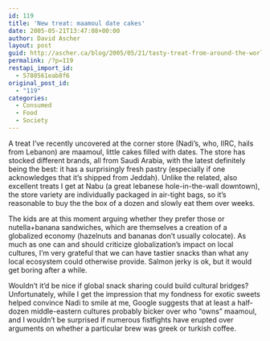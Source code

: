```yaml
---
id: 119
title: 'New treat: maamoul date cakes'
date: 2005-05-21T13:47:08+00:00
author: David Ascher
layout: post
guid: http://ascher.ca/blog/2005/05/21/tasty-treat-from-around-the-world/
permalink: /?p=119
restapi_import_id:
  - 5780561eab8f6
original_post_id:
  - "119"
categories:
  - Consumed
  - Food
  - Society
---
```

A treat I&#8217;ve recently uncovered at the corner store (Nadi&#8217;s, who, IIRC, hails from Lebanon) are maamoul, little cakes filled with dates. The store has stocked different brands, all from Saudi Arabia, with the latest definitely being the best: it has a surprisingly fresh pastry (especially if one acknowledges that it&#8217;s shipped from Jeddah). Unlike the related, also excellent treats I get at Nabu (a great lebanese hole-in-the-wall downtown), the store variety are individually packaged in air-tight bags, so it&#8217;s reasonable to buy the the box of a dozen and slowly eat them over weeks.

The kids are at this moment arguing whether they prefer those or nutella+banana sandwiches, which are themselves a creation of a globalized economy (hazelnuts and bananas don&#8217;t usually colocate). As much as one can and should criticize globalization&#8217;s impact on local cultures, I&#8217;m very grateful that we can have tastier snacks than what any local ecosystem could otherwise provide. Salmon jerky is ok, but it would get boring after a while.

Wouldn&#8217;t it&#8217;d be nice if global snack sharing could build cultural bridges? Unfortunately, while I get the impression that my fondness for exotic sweets helped convince Nadi to smile at me, Google suggests that at least a half-dozen middle-eastern cultures probably bicker over who &#8220;owns&#8221; maamoul, and I wouldn&#8217;t be surprised if numerous fistfights have erupted over arguments on whether a particular brew was greek or turkish coffee.